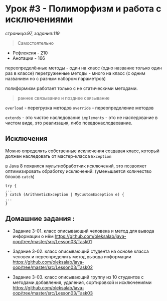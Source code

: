 # Урок #3 - Полиморфизм и работа с исключениями
_страница:97, задания:119_

> Самостоятельно
- Рефлексия - 210
- Анотации - 166

переопределённые методы - один на класс (одно название только один раз в классе)
перегруженные методы - много на класс (с одним названием но с разным набором параметров)

полиформизм работает только с не статическими методами.

> раннее связывание и позднее связывание

`overload` - перегрузка методов
`override` - переопределение методов

`extends` - это чистое наследование
`implements` - это не наследование в чистом виде, это реализация, либо псевдонаслодеование.

## Исключения

Можно определять собственные исключения создавая класс, который должен наследовать от мастер-класса `Exception`

в Java 8 появился мультиобработчик исключений, это позволяет оптимизировать обработку исключений:
(уменьшается количество блоков `catch`)

```
try {
...
} catch (ArithmeticException | MyCustomException e) {
...
}
```

## Домашние задания :

- Задание 3-01. класс описывающий человека и метод для вывода информации о нём
https://github.com/oleksalab/java-oop/tree/master/src/Lesson03/Task01

- Задание 3-02. класс описывающий студента на основе класса человек и переопределить метод вывода информации
https://github.com/oleksalab/java-oop/tree/master/src/Lesson03/Task02

- Задание 3-03. класс описывающий группу из 10 студентов с методами добавления, удаления, сортировкой и исключениями
https://github.com/oleksalab/java-oop/tree/master/src/Lesson03/Task03


